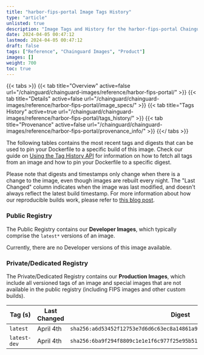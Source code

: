 ```yaml
---
title: "harbor-fips-portal Image Tags History"
type: "article"
unlisted: true
description: "Image Tags and History for the harbor-fips-portal Chainguard Image"
date: 2024-04-05 00:47:12
lastmod: 2024-04-05 00:47:12
draft: false
tags: ["Reference", "Chainguard Images", "Product"]
images: []
weight: 700
toc: true
---
```


{{< tabs >}}
{{< tab title="Overview" active=false url="/chainguard/chainguard-images/reference/harbor-fips-portal/" >}}
{{< tab title="Details" active=false url="/chainguard/chainguard-images/reference/harbor-fips-portal/image_specs/" >}}
{{< tab title="Tags History" active=true url="/chainguard/chainguard-images/reference/harbor-fips-portal/tags_history/" >}}
{{< tab title="Provenance" active=false url="/chainguard/chainguard-images/reference/harbor-fips-portal/provenance_info/" >}}
{{</ tabs >}}

The following tables contains the most recent tags and digests that can be used to pin your Dockerfile to a specific build of this image. Check our guide on [Using the Tag History API](/chainguard/chainguard-images/using-the-tag-history-api/) for information on how to fetch all tags from an image and how to pin your Dockerfile to a specific digest.

Please note that digests and timestamps only change when there is a change to the image, even though images are rebuilt every night. The "Last Changed" column indicates when the image was last modified, and doesn't always reflect the latest build timestamp. For more information about how our reproducible builds work, please refer to [this blog post](https://www.chainguard.dev/unchained/reproducing-chainguards-reproducible-image-builds).

### Public Registry
The Public Registry contains our **Developer Images**, which typically comprise the `latest*` versions of an image.

Currently, there are no Developer versions of this image available.

### Private/Dedicated Registry
The Private/Dedicated Registry contains our **Production Images**, which include all versioned tags of an image and special images that are not available in the public registry (including FIPS images and other custom builds).

| Tag (s)       | Last Changed | Digest                                                                    |
|---------------|--------------|---------------------------------------------------------------------------|
|  `latest`     | April 4th    | `sha256:a6d53452f12753e7d6d6c63ec8a14861a992126e4c40dfcf9c47022ceb0a8c45` |
|  `latest-dev` | April 4th    | `sha256:6ba9f294f8809c1e1e1f6c977f25e95b511d26afa19c2929af6f22998e9714d1` |

